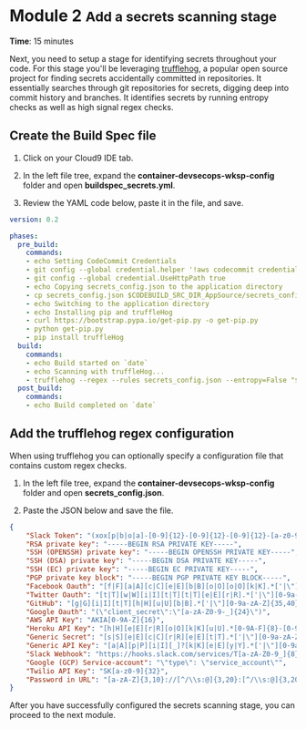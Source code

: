 # Module 2 <small>Add a secrets scanning stage</small>

**Time**: 15 minutes

Next, you need to setup a stage for identifying secrets throughout your code.  For this stage you'll be leveraging <a href="https://github.com/dxa4481/truffleHog" target="_blank">trufflehog</a>, a popular open source project for finding secrets accidentally committed in repositories.  It essentially searches through git repositories for secrets, digging deep into commit history and branches.  It identifies secrets by running entropy checks as well as high signal regex checks. 

## Create the Build Spec file

1.  Click on your Cloud9 IDE tab.

2.  In the left file tree, expand the **container-devsecops-wksp-config** folder and open **buildspec_secrets.yml**.

3.  Review the YAML code below, paste it in the file, and save.

```yaml
version: 0.2

phases:
  pre_build:
    commands:
    - echo Setting CodeCommit Credentials
    - git config --global credential.helper '!aws codecommit credential-helper $@'
    - git config --global credential.UseHttpPath true
    - echo Copying secrets_config.json to the application directory
    - cp secrets_config.json $CODEBUILD_SRC_DIR_AppSource/secrets_config.json
    - echo Switching to the application directory
    - echo Installing pip and truffleHog
    - curl https://bootstrap.pypa.io/get-pip.py -o get-pip.py 
    - python get-pip.py 
    - pip install truffleHog
  build:
    commands:
    - echo Build started on `date`
    - echo Scanning with truffleHog...          
    - trufflehog --regex --rules secrets_config.json --entropy=False "$APP_REPO_URL" 
  post_build:
    commands:
    - echo Build completed on `date`
```

## Add the trufflehog regex configuration

When using trufflehog you can optionally specify a configuration file that contains custom regex checks.

1.  In the left file tree, expand the **container-devsecops-wksp-config** folder and open **secrets_config.json**.

3.  Paste the JSON below and save the file.

```json
{
    "Slack Token": "(xox[p|b|o|a]-[0-9]{12}-[0-9]{12}-[0-9]{12}-[a-z0-9]{32})",
    "RSA private key": "-----BEGIN RSA PRIVATE KEY-----",
    "SSH (OPENSSH) private key": "-----BEGIN OPENSSH PRIVATE KEY-----",
    "SSH (DSA) private key": "-----BEGIN DSA PRIVATE KEY-----",
    "SSH (EC) private key": "-----BEGIN EC PRIVATE KEY-----",
    "PGP private key block": "-----BEGIN PGP PRIVATE KEY BLOCK-----",
    "Facebook Oauth": "[f|F][a|A][c|C][e|E][b|B][o|O][o|O][k|K].*['|\"][0-9a-f]{32}['|\"]",
    "Twitter Oauth": "[t|T][w|W][i|I][t|T][t|T][e|E][r|R].*['|\"][0-9a-zA-Z]{35,44}['|\"]",
    "GitHub": "[g|G][i|I][t|T][h|H][u|U][b|B].*['|\"][0-9a-zA-Z]{35,40}['|\"]",
    "Google Oauth": "(\"client_secret\":\"[a-zA-Z0-9-_]{24}\")",
    "AWS API Key": "AKIA[0-9A-Z]{16}",
    "Heroku API Key": "[h|H][e|E][r|R][o|O][k|K][u|U].*[0-9A-F]{8}-[0-9A-F]{4}-[0-9A-F]{4}-[0-9A-F]{4}-[0-9A-F]{12}",
    "Generic Secret": "[s|S][e|E][c|C][r|R][e|E][t|T].*['|\"][0-9a-zA-Z]{32,45}['|\"]",
    "Generic API Key": "[a|A][p|P][i|I][_]?[k|K][e|E][y|Y].*['|\"][0-9a-zA-Z]{32,45}['|\"]",
    "Slack Webhook": "https://hooks.slack.com/services/T[a-zA-Z0-9_]{8}/B[a-zA-Z0-9_]{8}/[a-zA-Z0-9_]{24}",
    "Google (GCP) Service-account": "\"type\": \"service_account\"",
    "Twilio API Key": "SK[a-z0-9]{32}",
    "Password in URL": "[a-zA-Z]{3,10}://[^/\\s:@]{3,20}:[^/\\s:@]{3,20}@.{1,100}[\"'\\s]"
}
```

After you have successfully configured the secrets scanning stage, you can proceed to the next module.